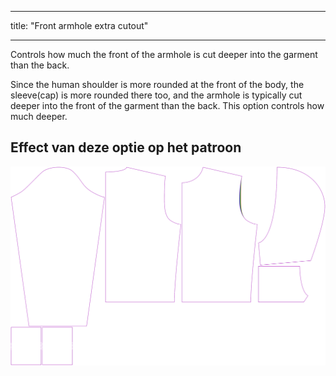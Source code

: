 - - -
title: "Front armhole extra cutout"
- - -

Controls how much the front of the armhole is cut deeper into the garment than the back.

Since the human shoulder is more rounded at the front of the body, the sleeve(cap) is more rounded there too, and the armhole is typically cut deeper into the front of the garment than the back. This option controls how much deeper.

## Effect van deze optie op het patroon

![This image shows the effect of this option by superimposing several variants that have a different value for this option](huey_frontarmholedeeper_sample.svg "Effect of this option on the pattern")
